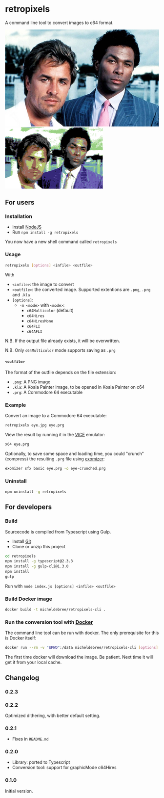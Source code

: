 # retropixels

A command line tool to convert images to c64 format.

![Input](miamivice.jpg)
![Output](miamivice.png)

## For users

### Installation

- Install [NodeJS](https://nodejs.org)
- Run ``npm install -g retropixels``

You now have a new shell command called ``retropixels``

### Usage

```bash
retropixels [options] <infile> <outfile>
```

With

- ``<infile>``: the image to convert
- ``<outfile>``: the converted image. Supported extentions are ``.png``, ``.prg`` and ``.kla``
- ``[options]``:
  - ``-m <mode>`` with ``<mode>``:
    - ``c64Multicolor`` (default)
    - ``c64Hires``
    - ``c64HiresMono``
    - ``c64FLI``
    - ``c64AFLI``

N.B. If the output file already exists, it will be overwritten.

N.B. Only ``c64Multicolor`` mode supports saving as ``.prg``

#### ``<outfile>``

The format of the outfile depends on the file extension:

- ``.png``: A PNG image
- ``.kla``: A Koala Painter image, to be opened in Koala Painter on c64
- ``.prg``: A Commodore 64 executable

### Example

Convert an image to a Commodore 64 executable:

```bash
retropixels eye.jpg eye.prg
```

View the result by running it in the
[VICE](http://vice-emu.sourceforge.net) emulator:

```bash
x64 eye.prg
```

Optionally, to save some space and loading time,
you could "crunch" (compress) the resulting ``.prg`` file using
[exomizer](https://bitbucket.org/magli143/exomizer/wiki/Home):

```bash
exomizer sfx basic eye.prg -o eye-crunched.prg
```

### Uninstall

```bash
npm uninstall -g retropixels
```

## For developers

### Build

Sourcecode is compiled from Typescript using Gulp.

- Install [Git](https://git-scm.com)
- Clone or unzip this project

```bash
cd retropixels
npm install -g typescript@2.3.3
npm install -g gulp-cli@1.3.0
npm install
gulp
```

Run with ``node index.js [options] <infile> <outfile>``

### Build Docker image

```bash
docker build -t micheldebree/retropixels-cli .
```

### Run the conversion tool with [Docker](https://www.docker.com)

The command line tool can be run with docker.
The only prerequisite for this is Docker itself:

```bash
docker run --rm -v "$PWD":/data micheldebree/retropixels-cli [options] <infile> <outfile>
```

The first time docker will download the image.
Be patient. Next time it will get it from your local cache.

## Changelog

### 0.2.3

### 0.2.2

Optimized dithering, with better default setting.

### 0.2.1

- Fixes in ``README.md``

### 0.2.0

- Library: ported to Typescript
- Conversion tool: support for graphicMode c64Hires

### 0.1.0

Initial version.
